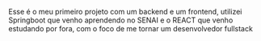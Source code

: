 Esse é o meu primeiro projeto com um backend e um frontend, utilizei Springboot que venho aprendendo no SENAI e o REACT que venho estudando por fora, com o foco de me tornar um desenvolvedor fullstack
